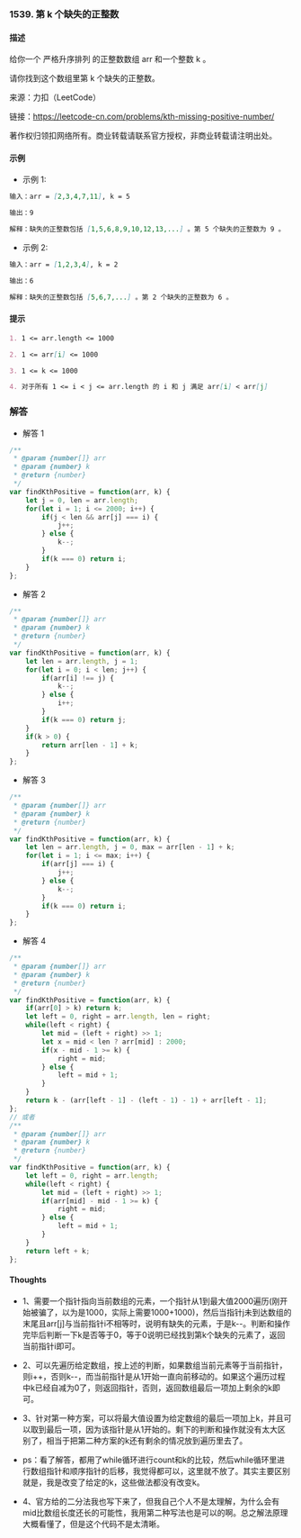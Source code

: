 ### 1539. 第 k 个缺失的正整数

#### 描述

给你一个 严格升序排列 的正整数数组 arr 和一个整数 k 。

请你找到这个数组里第 k 个缺失的正整数。

来源：力扣（LeetCode）

链接：https://leetcode-cn.com/problems/kth-missing-positive-number/

著作权归领扣网络所有。商业转载请联系官方授权，非商业转载请注明出处。

#### 示例

+ 示例 1:
```md
输入：arr = [2,3,4,7,11], k = 5

输出：9

解释：缺失的正整数包括 [1,5,6,8,9,10,12,13,...] 。第 5 个缺失的正整数为 9 。
```
+ 示例 2:
```md
输入：arr = [1,2,3,4], k = 2

输出：6

解释：缺失的正整数包括 [5,6,7,...] 。第 2 个缺失的正整数为 6 。
```


#### 提示
```md
1. 1 <= arr.length <= 1000

2. 1 <= arr[i] <= 1000

3. 1 <= k <= 1000

4. 对于所有 1 <= i < j <= arr.length 的 i 和 j 满足 arr[i] < arr[j] 
```

### 解答

+ 解答 1
```js
/**
 * @param {number[]} arr
 * @param {number} k
 * @return {number}
 */
var findKthPositive = function(arr, k) {
    let j = 0, len = arr.length;
    for(let i = 1; i <= 2000; i++) {
        if(j < len && arr[j] === i) {
            j++;
        } else {
            k--;
        }
        if(k === 0) return i;
    }
};
```

+ 解答 2
```js
/**
 * @param {number[]} arr
 * @param {number} k
 * @return {number}
 */
var findKthPositive = function(arr, k) {
    let len = arr.length, j = 1;
    for(let i = 0; i < len; j++) {
        if(arr[i] !== j) {
            k--;
        } else {
            i++;
        }
        if(k === 0) return j;
    }
    if(k > 0) {
        return arr[len - 1] + k;
    }
};
```

+ 解答 3
```js
/**
 * @param {number[]} arr
 * @param {number} k
 * @return {number}
 */
var findKthPositive = function(arr, k) {
    let len = arr.length, j = 0, max = arr[len - 1] + k;
    for(let i = 1; i <= max; i++) {
        if(arr[j] === i) {
            j++;
        } else {
            k--;
        }
        if(k === 0) return i;
    }
};
```

+ 解答 4
```js
/**
 * @param {number[]} arr
 * @param {number} k
 * @return {number}
 */
var findKthPositive = function(arr, k) {
    if(arr[0] > k) return k;
    let left = 0, right = arr.length, len = right;
    while(left < right) {
        let mid = (left + right) >> 1;
        let x = mid < len ? arr[mid] : 2000;
        if(x - mid - 1 >= k) {
            right = mid;
        } else {
            left = mid + 1;
        }
    }
    return k - (arr[left - 1] - (left - 1) - 1) + arr[left - 1];
};
// 或者
/**
 * @param {number[]} arr
 * @param {number} k
 * @return {number}
 */
var findKthPositive = function(arr, k) {
    let left = 0, right = arr.length;
    while(left < right) {
        let mid = (left + right) >> 1;
        if(arr[mid] - mid - 1 >= k) {
            right = mid;
        } else {
            left = mid + 1;
        }
    }
    return left + k;
};
```

#### Thoughts

+ 1、需要一个指针指向当前数组的元素，一个指针从1到最大值2000遍历(刚开始被骗了，以为是1000，实际上需要1000+1000)，然后当指针j未到达数组的末尾且arr[j]与当前指针i不相等时，说明有缺失的元素，于是k--。判断和操作完毕后判断一下k是否等于0，等于0说明已经找到第k个缺失的元素了，返回当前指针i即可。

+ 2、可以先遍历给定数组，按上述的判断，如果数组当前元素等于当前指针，则i++，否则k--，而当前指针是从1开始一直向前移动的。如果这个遍历过程中k已经自减为0了，则返回指针，否则，返回数组最后一项加上剩余的k即可。

+ 3、针对第一种方案，可以将最大值设置为给定数组的最后一项加上k，并且可以取到最后一项，因为该指针是从1开始的。剩下的判断和操作就没有太大区别了，相当于把第二种方案的k还有剩余的情况放到遍历里去了。

+ ps：看了解答，都用了while循环进行count和k的比较，然后while循环里进行数组指针和顺序指针的后移，我觉得都可以，这里就不放了。其实主要区别就是，我是改变了给定的k，这些做法都没有改变k。

+ 4、官方给的二分法我也写下来了，但我自己个人不是太理解，为什么会有mid比数组长度还长的可能性，我用第二种写法也是可以的啊。总之解法原理大概看懂了，但是这个代码不是太清晰。